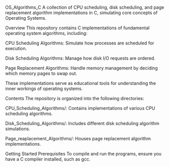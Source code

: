 OS_Algorithms_C
A collection of CPU scheduling, disk scheduling, and page replacement algorithm implementations in C, simulating core concepts of Operating Systems.

Overview
This repository contains C implementations of fundamental operating system algorithms, including:

CPU Scheduling Algorithms: Simulate how processes are scheduled for execution.

Disk Scheduling Algorithms: Manage how disk I/O requests are ordered.

Page Replacement Algorithms: Handle memory management by deciding which memory pages to swap out.

These implementations serve as educational tools for understanding the inner workings of operating systems.

Contents
The repository is organized into the following directories:

CPU_Scheduling_Algorithms/: Contains implementations of various CPU scheduling algorithms.

Disk_Scheduling_Algorithms/: Includes different disk scheduling algorithm simulations.

Page_reaplacement_Algorithms/: Houses page replacement algorithm implementations.

Getting Started
Prerequisites
To compile and run the programs, ensure you have a C compiler installed, such as gcc.
